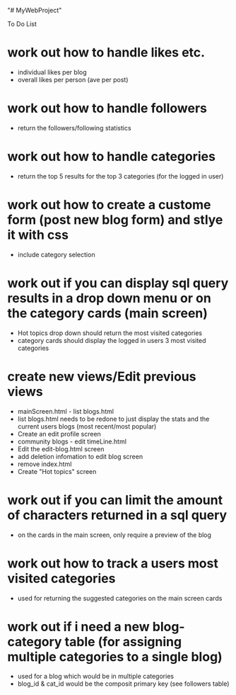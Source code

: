 "# MyWebProject" 


To Do List 

# work out how to handle likes etc.
- individual likes per blog
- overall likes per person (ave per post)

# work out how to handle followers
- return the followers/following statistics

# work out how to handle categories
- return the top 5 results for the top 3 categories (for the logged in user)

# work out how to create a custome form (post new blog form) and stlye it with css
- include category selection

# work out if you can display sql query results in a drop down menu or on the category cards (main screen)
- Hot topics drop down should return the most visited categories
- category cards should display the logged in users 3 most visited categories

# create new views/Edit previous views
- mainScreen.html - list blogs.html
- list blogs.html needs to be redone to just display the stats and the current users blogs (most recent/most popular)
- Create an edit profile screen
- community blogs - edit timeLine.html
- Edit the edit-blog.html screen 
- add deletion infomation to edit blog screen 
- remove index.html
- Create "Hot topics" screen

# work out if you can limit the amount of characters returned in a sql query
- on the cards in the main screen, only require a preview of the blog 

# work out how to track a users most visited categories
- used for returning the suggested categories on the main screen cards

# work out if i need a new blog-category table (for assigning multiple categories to a single blog)
- used for a blog which would be in multiple categories
- blog_id & cat_id would be the composit primary key (see followers table)